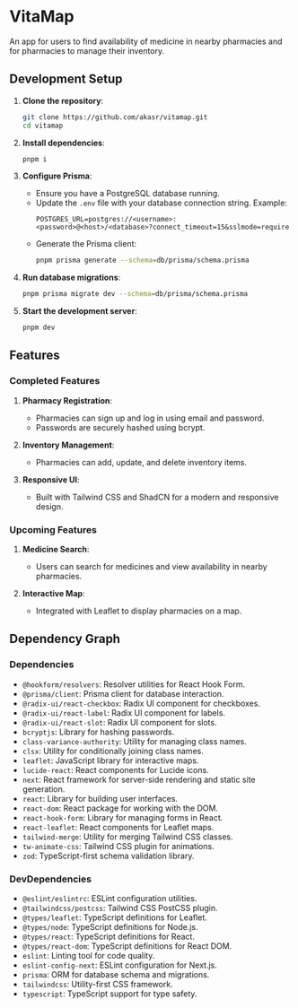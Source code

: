 # VitaMap

An app for users to find availability of medicine in nearby pharmacies and for pharmacies to manage their inventory.

## Development Setup

1. **Clone the repository**:

   ```bash
   git clone https://github.com/akasr/vitamap.git
   cd vitamap
   ```

2. **Install dependencies**:

   ```bash
   pnpm i
   ```

3. **Configure Prisma**:

   - Ensure you have a PostgreSQL database running.
   - Update the `.env` file with your database connection string. Example:
     ```env
     POSTGRES_URL=postgres://<username>:<password>@<host>/<database>?connect_timeout=15&sslmode=require
     ```
   - Generate the Prisma client:
     ```bash
     pnpm prisma generate --schema=db/prisma/schema.prisma
     ```

4. **Run database migrations**:

   ```bash
   pnpm prisma migrate dev --schema=db/prisma/schema.prisma
   ```

5. **Start the development server**:
   ```bash
   pnpm dev
   ```

## Features

### Completed Features
1. **Pharmacy Registration**:

   - Pharmacies can sign up and log in using email and password.
   - Passwords are securely hashed using bcrypt.

2. **Inventory Management**:

   - Pharmacies can add, update, and delete inventory items.

3. **Responsive UI**:
   - Built with Tailwind CSS and ShadCN for a modern and responsive design.

### Upcoming Features

1. **Medicine Search**:

   - Users can search for medicines and view availability in nearby pharmacies.

2. **Interactive Map**:

   - Integrated with Leaflet to display pharmacies on a map.



## Dependency Graph

### Dependencies

- `@hookform/resolvers`: Resolver utilities for React Hook Form.
- `@prisma/client`: Prisma client for database interaction.
- `@radix-ui/react-checkbox`: Radix UI component for checkboxes.
- `@radix-ui/react-label`: Radix UI component for labels.
- `@radix-ui/react-slot`: Radix UI component for slots.
- `bcryptjs`: Library for hashing passwords.
- `class-variance-authority`: Utility for managing class names.
- `clsx`: Utility for conditionally joining class names.
- `leaflet`: JavaScript library for interactive maps.
- `lucide-react`: React components for Lucide icons.
- `next`: React framework for server-side rendering and static site generation.
- `react`: Library for building user interfaces.
- `react-dom`: React package for working with the DOM.
- `react-hook-form`: Library for managing forms in React.
- `react-leaflet`: React components for Leaflet maps.
- `tailwind-merge`: Utility for merging Tailwind CSS classes.
- `tw-animate-css`: Tailwind CSS plugin for animations.
- `zod`: TypeScript-first schema validation library.

### DevDependencies

- `@eslint/eslintrc`: ESLint configuration utilities.
- `@tailwindcss/postcss`: Tailwind CSS PostCSS plugin.
- `@types/leaflet`: TypeScript definitions for Leaflet.
- `@types/node`: TypeScript definitions for Node.js.
- `@types/react`: TypeScript definitions for React.
- `@types/react-dom`: TypeScript definitions for React DOM.
- `eslint`: Linting tool for code quality.
- `eslint-config-next`: ESLint configuration for Next.js.
- `prisma`: ORM for database schema and migrations.
- `tailwindcss`: Utility-first CSS framework.
- `typescript`: TypeScript support for type safety.
